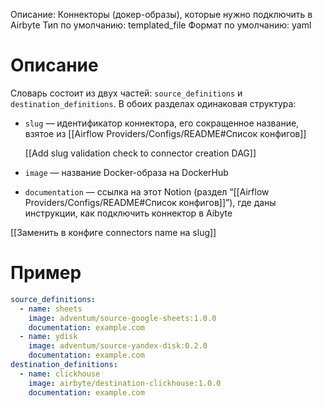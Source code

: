 Описание: Коннекторы (докер-образы), которые нужно подключить в Airbyte
Тип по умолчанию: templated_file
Формат по умолчанию: yaml

# Описание

Словарь состоит из двух частей: `source_definitions` и `destination_definitions`. В обоих разделах одинаковая структура:

- `slug`  — идентификатор коннектора, его сокращенное название, взятое из [[Airflow Providers/Configs/README#Список конфигов]]
    
    [[Add slug validation check to connector creation DAG]]
    
- `image` — название Docker-образа на DockerHub
- `documentation`  — ссылка на этот Notion (раздел “[[Airflow Providers/Configs/README#Список конфигов]]”), где даны инструкции, как подключить коннектор в Aibyte

[[Заменить в конфиге connectors name на slug]]

# Пример

```yaml
source_definitions:
  - name: sheets
    image: adventum/source-google-sheets:1.0.0
    documentation: example.com
  - name: ydisk
    image: adventum/source-yandex-disk:0.2.0
    documentation: example.com
destination_definitions:
  - name: clickhouse
    image: airbyte/destination-clickhouse:1.0.0
    documentation: example.com
```